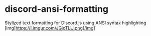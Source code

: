 # discord-ansi-formatting
Stylized text formatting for Discord.js using ANSI syntax highlighting
[img]https://i.imgur.com/JGioTLU.png[/img]

